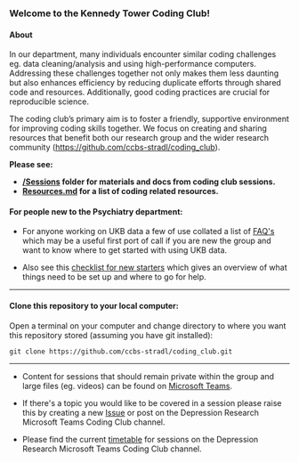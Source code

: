 ### Welcome to the Kennedy Tower Coding Club!

#### About
In our department, many individuals encounter similar coding challenges eg. data cleaning/analysis and using high-performance computers. Addressing these challenges together not only makes them less daunting but also enhances efficiency by reducing duplicate efforts through shared code and resources. Additionally, good coding practices are crucial for reproducible science.

The coding club’s primary aim is to foster a friendly, supportive environment for improving coding skills together. We focus on creating and sharing resources that benefit both our research group and the wider research community (https://github.com/ccbs-stradl/coding_club).


**Please see:**
  * **[/Sessions](https://github.com/ccbs-stradl/coding_club/tree/main/Sessions) folder for materials and docs from coding club sessions.** 
  * **[Resources.md](https://github.com/ccbs-stradl/coding_club/blob/main/Resources.md) for a list of coding related resources.**

#### For people new to the Psychiatry department:
* For anyone working on UKB data a few of use collated a list of [FAQ's](https://github.com/ccbs-stradl/ukb/blob/main/FAQ.md) which may be a useful first port of call if you are new the group and want to know where to get started with using UKB data.

* Also see this [checklist for new starters](https://github.com/ccbs-stradl/coding_club/blob/main/Sessions/2021_01_27_new_starter_checklist.md) which gives an overview of what things need to be set up and where to go for help.

----------------------------------------------------
#### Clone this repository to your local computer:
Open a terminal on your computer and change directory to where you want this repository stored (assuming you have git installed):
```
git clone https://github.com/ccbs-stradl/coding_club.git
```

_________________________________________________
* Content for sessions that should remain private within the group and large files (eg. videos) can be found on [Microsoft Teams](https://teams.microsoft.com/_#/school/files/Coding%20club?threadId=19%3Ac424c64008714e978593e70c6171f95a%40thread.tacv2&ctx=channel&context=Coding%2520club%2520recordings%2520%2526%2520slides&rootfolder=%252Fsites%252FDepressionResearch%252FShared%2520Documents%252FCoding%2520club%252FCoding%2520club%2520recordings%2520%2526%2520slides).

* If there's a topic you would like to be covered in a session please raise this by creating a new [Issue](https://github.com/AmeliaES/coding_club/issues/new/choose) or post on the Depression Research Microsoft Teams Coding Club channel.

* Please find the current [timetable](https://teams.microsoft.com/l/file/EE7AA8AB-21F6-4D6B-BAAB-23228AE035CE?tenantId=2e9f06b0-1669-4589-8789-10a06934dc61&fileType=docx&objectUrl=https%3A%2F%2Fuoe.sharepoint.com%2Fsites%2FDepressionResearch%2FShared%20Documents%2FCoding%20club%2FKTCC_timetable.docx&baseUrl=https%3A%2F%2Fuoe.sharepoint.com%2Fsites%2FDepressionResearch&serviceName=teams&threadId=19:c424c64008714e978593e70c6171f95a@thread.tacv2&groupId=2fc34ec6-881a-4474-8731-d36e84b8ec9e) for sessions on the Depression Research Microsoft Teams Coding Club channel.

